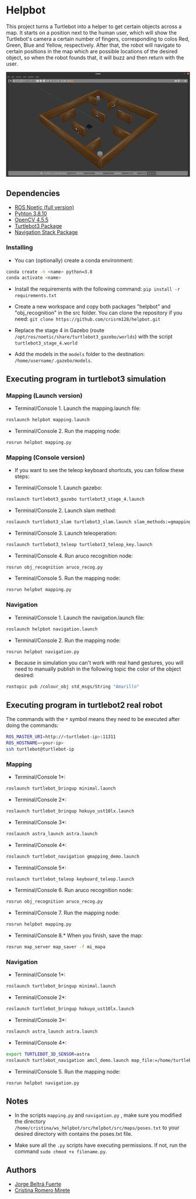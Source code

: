 # Helpbot
This project turns a Turtlebot into a helper to get certain objects across a map. 
It starts on a position next to the human user, which will show the Turtlebot's camera a certain number of fingers, corresponding to colos Red, Green, Blue and Yellow, respectively.
After that, the robot will navigate to certain positions in the map which are possible locations of the desired object, so when the robot founds that, it will buzz and then return with the user.

![alt text](images/demo.png "DEMO")

## Dependencies 

- [ROS Noetic (full version)](http://wiki.ros.org/noetic/Installation/Ubuntu)
- [Pyhton 3.8.10](https://www.python.org/downloads/)
- [OpenCV 4.5.5](https://opencv.org/releases/)
- [Turtlebot3 Package](https://github.com/ROBOTIS-GIT/turtlebot3)
- [Navigation Stack Package](https://github.com/ros-planning/navigation)

### Installing

- You can (optionally) create a conda environment: 
```sh
conda create -n <name> python=3.8
conda activate <name>
```

- Install the requirements with the following command: ```pip install -r requirements.txt```

- Create a new workspace and copy both packages "helpbot" and "obj_recognition" in the src folder. You can clone the repository if you need: ```git clone https://github.com/crisrm128/helpbot.git```

- Replace the stage 4 in Gazebo (route ```/opt/ros/noetic/share/turtlebot3_gazebo/worlds```) with the script ```turtlebot3_stage_4.world```

- Add the models in the ```models``` folder to the destination: ```/home/username/.gazebo/models```.

## Executing program in turtlebot3 simulation

### Mapping (Launch version)

- Terminal/Console 1. Launch the mapping.launch file: 
```sh
roslaunch helpbot mapping.launch
```

- Terminal/Console 2. Run the mapping node:
```sh
rosrun helpbot mapping.py
```

### Mapping (Console version)

- If you want to see the teleop keyboard shortcuts, you can follow these steps:

- Terminal/Console 1. Launch gazebo:
```sh
roslaunch turtlebot3_gazebo turtlebot3_stage_4.launch
```

- Terminal/Console 2. Launch slam method:
```sh
roslaunch turtlebot3_slam turtlebot3_slam.launch slam_methods:=gmapping
```

- Terminal/Console 3. Launch teleoperation:
```sh
roslaunch turtlebot3_teleop turtlebot3_teleop_key.launch 
```

- Terminal/Console 4. Run aruco recognition node:
```sh
rosrun obj_recognition aruco_recog.py
```

- Terminal/Console 5. Run the mapping node:
```sh
rosrun helpbot mapping.py
```

### Navigation

- Terminal/Console 1. Launch the navigation.launch file: 
```sh
roslaunch helpbot navigation.launch
```

- Terminal/Console 2. Run the mapping node:
```sh
rosrun helpbot navigation.py
```

- Because in simulation you can't work with real hand gestures, you will need to manually publish in the following topic the color of the object desired:
```sh
rostopic pub /colour_obj std_msgs/String "Amarillo"
```

## Executing program in turtlebot2 real robot

The commands with the ```*``` symbol means they need to be executed after doing the commands: 
```sh
ROS_MASTER_URI=http://<turtlebot-ip>:11311
ROS_HOSTNAME=<your-ip>
ssh turtlebot@turtlebot-ip
```

### Mapping

- Terminal/Console 1*:
```sh
roslaunch turtlebot_bringup minimal.launch
```

- Terminal/Console 2*:
```sh
roslaunch turtlebot_bringup hokuyo_ust10lx.launch
```

- Terminal/Console 3*:
```sh
roslaunch astra_launch astra.launch
```

- Terminal/Console 4*:
```sh
roslaunch turtlebot_navigation gmapping_demo.launch
```

- Terminal/Console 5*:
```sh
roslaunch turtlebot_teleop keyboard_teleop.launch
```

- Terminal/Console 6. Run aruco recognition node:
```sh
rosrun obj_recognition aruco_recog.py
```

- Terminal/Console 7. Run the mapping node:
```sh
rosrun helpbot mapping.py
```

- Terminal/Console 8.* When you finish, save the map:
```sh
rosrun map_server map_saver -f mi_mapa
```


### Navigation

- Terminal/Console 1*:
```sh
roslaunch turtlebot_bringup minimal.launch
```

- Terminal/Console 2*:
```sh
roslaunch turtlebot_bringup hokuyo_ust10lx.launch
```

- Terminal/Console 3*:
```sh
roslaunch astra_launch astra.launch
```

- Terminal/Console 4*:
```sh
export TURTLEBOT_3D_SENSOR=astra
roslaunch turtlebot_navigation amcl_demo.launch map_file:=/home/turtlebot/mi_mapa.yaml

```

- Terminal/Console 5. Run the mapping node:
```sh
rosrun helpbot navigation.py
```


## Notes

- In the scripts ```mapping.py``` and ```navigation.py``` , make sure you modified the directory ```/home/cristina/ws_helpbot/src/helpbot/src/maps/poses.txt``` to your desired directory with contains the poses.txt file.

- Make sure all the ```.py``` scripts have executing permissions. If not, run the command ```sudo chmod +x filename.py```.

## Authors

- [Jorge Beltrá Fuerte](https://github.com/jbeltraf13)
- [Cristina Romero Mirete](https://github.com/crisrm128)
